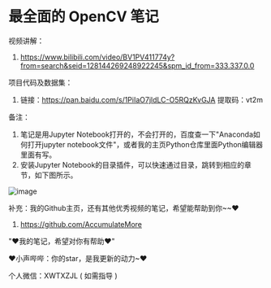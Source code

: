# 最全面的 OpenCV 笔记

视频讲解：

1. https://www.bilibili.com/video/BV1PV411774y?from=search&seid=128144269248922245&spm_id_from=333.337.0.0

项目代码及数据集：

1. 链接：https://pan.baidu.com/s/1PiIaO7jldLC-O5RQzKvGJA 提取码：vt2m 

备注：

1. 笔记是用Jupyter Notebook打开的，不会打开的，百度查一下"Anaconda如何打开jupyter notebook文件"，或者我的主页Python仓库里面Python编辑器里面有写。
2. 安装Jupyter Notebook的目录插件，可以快速通过目录，跳转到相应的章节，如下图所示。

![image](https://user-images.githubusercontent.com/60348867/200466242-0430e964-41d0-42ff-8553-8cb88ef927e5.png)

补充：我的Github主页，还有其他优秀视频的笔记，希望能帮助到你~~♥

1. https://github.com/AccumulateMore

"♥我的笔记，希望对你有帮助♥"

♥小声哔哔：你的star，是我更新的动力~♥

个人微信：XWTXZJL ( 如需指导 )
